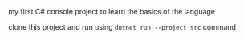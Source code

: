 my first C# console project to learn the basics of the language

clone this project and run using `dotnet run --project src` command
